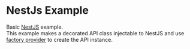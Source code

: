 # NestJs Example

Basic [NestJS](https://nestjs.com/) example.  
This example makes a decorated API class injectable to NestJS and
use [factory provider](https://docs.nestjs.com/fundamentals/custom-providers#factory-providers-usefactory) to create the
API instance.

